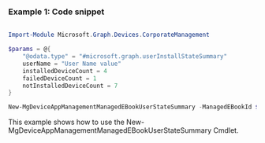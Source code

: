 ### Example 1: Code snippet

```powershell

Import-Module Microsoft.Graph.Devices.CorporateManagement

$params = @{
	"@odata.type" = "#microsoft.graph.userInstallStateSummary"
	userName = "User Name value"
	installedDeviceCount = 4
	failedDeviceCount = 1
	notInstalledDeviceCount = 7
}

New-MgDeviceAppManagementManagedEBookUserStateSummary -ManagedEBookId $managedEBookId -BodyParameter $params

```
This example shows how to use the New-MgDeviceAppManagementManagedEBookUserStateSummary Cmdlet.

